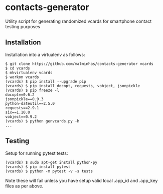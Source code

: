 # contacts-generator
Utility script for generating randomized vcards for smartphone contact testing purposes
 
## Installation
Installation into a virtualenv as follows:
```
$ git clone https://github.com/malminhas/contacts-generator vcards
$ cd vcards
$ mkvirtualenv vcards
$ workon vcards
(vcards) $ pip install --upgrade pip
(vcards) $ pip install docopt, requests, vobject, jsonpickle
(vcards) $ pip freeze -l
docopt==0.6.2
jsonpickle==0.9.3
python-dateutil==2.5.0
requests==2.9.1
six==1.10.0
vobject==0.9.2
(vcards) $ python genvcards.py -h
...
```
## Testing
Setup for running pytest tests:
```
(vcards) $ sudo apt-get install python-py
(vcards) $ pip install pytest
(vcards) $ python -m pytest -v -s tests
```
Note these will fail unless you have setup valid local .app_id and .app_key files as per above.
